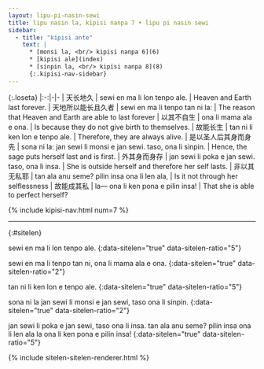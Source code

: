 ```yaml
---
layout: lipu-pi-nasin-sewi
title: lipu nasin la, kipisi nanpa 7 • lipu pi nasin sewi
sidebar:
  - title: "kipisi ante"
    text: |
      * [monsi la, <br/> kipisi nanpa 6](6)
      * [kipisi ale](index)
      * [sinpin la, <br/> kipisi nanpa 8](8)
      {:.kipisi-nav-sidebar}
---
```


{:.loseta}
|:-:|-|-
| 天长地久                   | sewi en ma li lon tenpo ale.                                   | Heaven and Earth last forever.
| 天地所以<wbr/>能长且久者   | sewi en ma li tenpo tan ni la:                                 | The reason that Heaven and Earth are able to last forever
| 以其不自生                 | ona li mama ala e ona.                                         | Is because they do not give birth to themselves.
| 故能长生                   | tan ni li ken lon e tenpo ale.                                 | Therefore, they are always alive.
| 是以圣人<wbr/>后其身而身先 | sona ni la: jan sewi li monsi e jan sewi. taso, ona li sinpin. | Hence, the sage puts herself last and is first.
| 外其身而身存               | jan sewi li poka e jan sewi. taso, ona li insa.                | She is outside herself and therefore her self lasts.
| 非以其无私耶               | tan ala anu seme? pilin insa ona li len ala,                   | Is it not through her selflessness
| 故能成其私                 | la— ona li ken pona e pilin insa!                              | That she is able to perfect herself?

{% include kipisi-nav.html num=7 %}

-------
{:#sitelen}

sewi en ma li lon tenpo ale.
{:data-sitelen="true" data-sitelen-ratio="5"}

sewi en ma li tenpo tan ni,
ona li mama ala e ona.
{:data-sitelen="true" data-sitelen-ratio="2"}

tan ni li ken lon e tenpo ale.
{:data-sitelen="true" data-sitelen-ratio="5"}

sona ni la jan sewi li monsi e jan sewi, taso ona li sinpin.
{:data-sitelen="true" data-sitelen-ratio="2"}

jan sewi li poka e jan sewi, taso ona li insa.
tan ala anu seme?
pilin insa ona li len ala la ona li ken pona e pilin insa!
{:data-sitelen="true" data-sitelen-ratio="5"}

{% include sitelen-sitelen-renderer.html %}
